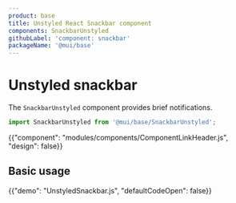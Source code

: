 ```yaml
---
product: base
title: Unstyled React Snackbar component
components: SnackbarUnstyled
githubLabel: 'component: snackbar'
packageName: '@mui/base'
---
```


# Unstyled snackbar

<p class="description">The <code>SnackbarUnstyled</code> component provides brief notifications.</p>

```js
import SnackbarUnstyled from '@mui/base/SnackbarUnstyled';
```

{{"component": "modules/components/ComponentLinkHeader.js", "design": false}}

## Basic usage

{{"demo": "UnstyledSnackbar.js", "defaultCodeOpen": false}}
